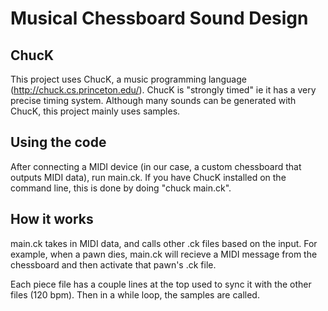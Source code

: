 # Musical Chessboard Sound Design

## ChucK
This project uses ChucK, a music programming language (http://chuck.cs.princeton.edu/).  ChucK is "strongly timed" ie it has a very precise timing system.  Although many sounds can be generated with ChucK, this project mainly uses samples.

## Using the code
After connecting a MIDI device (in our case, a custom chessboard that outputs MIDI data), run main.ck.  If you have ChucK installed on the command line, this is done by doing "chuck main.ck".  

## How it works
main.ck takes in MIDI data, and calls other .ck files based on the input. For example, when a pawn dies, main.ck will recieve a MIDI message from the chessboard and then activate that pawn's .ck file.

Each piece file has a couple lines at the top used to sync it with the other files (120 bpm).  Then in a while loop, the samples are called.
